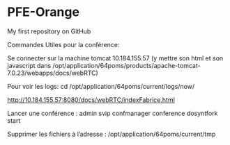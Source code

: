 # PFE-Orange

My first repository on GitHub

Commandes Utiles pour la conférence:

Se connecter sur la machine tomcat 10.184.155.57 (y mettre son html et son javascript dans /opt/application/64poms/products/apache-tomcat-7.0.23/webapps/docs/webRTC)

Pour voir les logs: cd  /opt/application/64poms/current/logs/now/

http://10.184.155.57:8080/docs/webRTC/indexFabrice.html

Lancer une conférence : admin svip confmanager conference dosyntfork start

Supprimer les fichiers à l’adresse : /opt/application/64poms/current/tmp
